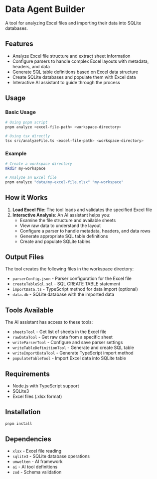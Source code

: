 # Data Agent Builder

A tool for analyzing Excel files and importing their data into SQLite databases.

## Features

- Analyze Excel file structure and extract sheet information
- Configure parsers to handle complex Excel layouts with metadata, headers, and data
- Generate SQL table definitions based on Excel data structure
- Create SQLite databases and populate them with Excel data
- Interactive AI assistant to guide through the process

## Usage

### Basic Usage

```bash
# Using pnpm script
pnpm analyze <excel-file-path> <workspace-directory>

# Using tsx directly
tsx src/analyzeFile.ts <excel-file-path> <workspace-directory>
```

### Example

```bash
# Create a workspace directory
mkdir my-workspace

# Analyze an Excel file
pnpm analyze "data/my-excel-file.xlsx" "my-workspace"
```

## How it Works

1. **Load Excel File**: The tool loads and validates the specified Excel file
2. **Interactive Analysis**: An AI assistant helps you:
   - Examine the file structure and available sheets
   - View raw data to understand the layout
   - Configure a parser to handle metadata, headers, and data rows
   - Generate appropriate SQL table definitions
   - Create and populate SQLite tables

## Output Files

The tool creates the following files in the workspace directory:

- `parserConfig.json` - Parser configuration for the Excel file
- `createTableSql.sql` - SQL CREATE TABLE statement
- `importData.ts` - TypeScript method for data import (optional)
- `data.db` - SQLite database with the imported data

## Tools Available

The AI assistant has access to these tools:

- `sheetsTool` - Get list of sheets in the Excel file
- `rawDataTool` - Get raw data from a specific sheet
- `writeParserTool` - Configure and save parser settings
- `writeTableDefinitionTool` - Generate and create SQL table
- `writeImportDataTool` - Generate TypeScript import method
- `populateTableTool` - Import Excel data into SQLite table

## Requirements

- Node.js with TypeScript support
- SQLite3
- Excel files (.xlsx format)

## Installation

```bash
pnpm install
```

## Dependencies

- `xlsx` - Excel file reading
- `sqlite3` - SQLite database operations
- `umwelten` - AI framework
- `ai` - AI tool definitions
- `zod` - Schema validation
